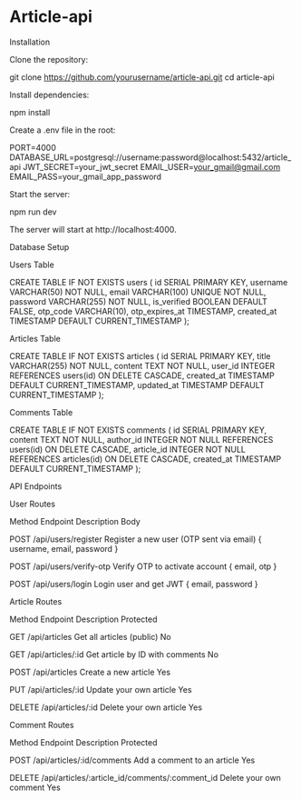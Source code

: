 # Article-api
Installation

Clone the repository:

git clone https://github.com/yourusername/article-api.git
cd article-api


Install dependencies:

npm install


Create a .env file in the root:

PORT=4000
DATABASE_URL=postgresql://username:password@localhost:5432/article_api
JWT_SECRET=your_jwt_secret
EMAIL_USER=your_gmail@gmail.com
EMAIL_PASS=your_gmail_app_password


Start the server:

npm run dev


The server will start at http://localhost:4000.

Database Setup

Users Table

CREATE TABLE IF NOT EXISTS users (
    id SERIAL PRIMARY KEY,
    username VARCHAR(50) NOT NULL,
    email VARCHAR(100) UNIQUE NOT NULL,
    password VARCHAR(255) NOT NULL,
    is_verified BOOLEAN DEFAULT FALSE,
    otp_code VARCHAR(10),
    otp_expires_at TIMESTAMP,
    created_at TIMESTAMP DEFAULT CURRENT_TIMESTAMP
);

Articles Table

CREATE TABLE IF NOT EXISTS articles (
    id SERIAL PRIMARY KEY,
    title VARCHAR(255) NOT NULL,
    content TEXT NOT NULL,
    user_id INTEGER REFERENCES users(id) ON DELETE CASCADE,
    created_at TIMESTAMP DEFAULT CURRENT_TIMESTAMP,
    updated_at TIMESTAMP DEFAULT CURRENT_TIMESTAMP
);

Comments Table

CREATE TABLE IF NOT EXISTS comments (
    id SERIAL PRIMARY KEY,
    content TEXT NOT NULL,
    author_id INTEGER NOT NULL REFERENCES users(id) ON DELETE CASCADE,
    article_id INTEGER NOT NULL REFERENCES articles(id) ON DELETE CASCADE,
    created_at TIMESTAMP DEFAULT CURRENT_TIMESTAMP
);

API Endpoints

User Routes

Method	Endpoint	Description	Body

POST	/api/users/register	Register a new user (OTP sent via email)	{ username, email, password }

POST	/api/users/verify-otp	Verify OTP to activate account	{ email, otp }

POST	/api/users/login	Login user and get JWT	{ email, password }

Article Routes

Method	Endpoint	Description	Protected

GET	/api/articles	Get all articles (public)	No

GET	/api/articles/:id	Get article by ID with comments	No

POST	/api/articles	Create a new article	Yes

PUT	/api/articles/:id	Update your own article	Yes

DELETE	/api/articles/:id	Delete your own article	Yes

Comment Routes

Method	Endpoint	Description	Protected

POST	/api/articles/:id/comments	Add a comment to an article	Yes

DELETE	/api/articles/:article_id/comments/:comment_id	Delete your own comment	Yes
